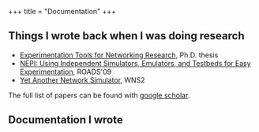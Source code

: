+++
title = "Documentation"
+++

## Things I wrote back when I was doing research

- [Experimentation Tools for Networking Research](/pdf/thesis.pdf), Ph.D. thesis
- [NEPI: Using Independent Simulators, Emulators, and Testbeds for Easy Experimentation](https://inria.hal.science/docs/00/39/76/92/PDF/RR-6967.pdf), ROADS'09
- [Yet Another Network Simulator](https://inria.hal.science/inria-00078318/document), WNS2

The full list of papers can be found with [google scholar](https://scholar.google.com/citations?view_op=list_works&hl=fr&hl=fr&user=xqmXrq0AAAAJ).

## Documentation I wrote
